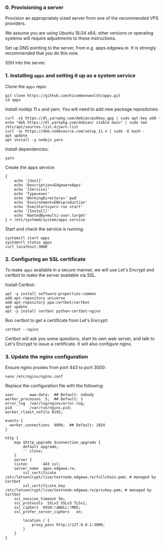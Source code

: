 ### 0. Provisioning a server

Provision an appropriately sized server from one of the recommended VPS providers.

We assume you are using Ubuntu 18.04 x64; other versions or operating systems will require adjustments to these instructions.

Set up DNS pointing to the server, from e.g. apps.edgewa.re. It is strongly recommended that you do this now.

SSH into the server.

### 1. Installing `apps` and setting it up as a system service

Clone the `apps` repo:

```
git clone https://github.com/hicommonwealth/apps.git
cd apps
```

Install nodejs 11.x and yarn. You will need to add new package repositories:
```
curl -sS https://dl.yarnpkg.com/debian/pubkey.gpg | sudo apt-key add -
echo "deb https://dl.yarnpkg.com/debian/ stable main" | sudo tee /etc/apt/sources.list.d/yarn.list
curl -sL https://deb.nodesource.com/setup_11.x | sudo -E bash -
apt update
apt install -y nodejs yarn
```

Install dependencies:
```
yarn
```

Create the apps service:
```
{
    echo '[Unit]'
    echo 'Description=EdgewareApps'
    echo '[Service]'
    echo 'Type=exec'
    echo 'WorkingDirectory='`pwd`
    echo 'Environment=ENV=production'
    echo 'ExecStart=yarn run start'
    echo '[Install]'
    echo 'WantedBy=multi-user.target'
} > /etc/systemd/system/apps.service
```

Start and check the service is running:
```
systemctl start apps
systemctl status apps
curl localhost:3000
```

### 2. Configuring an SSL certificate

To make `apps` available in a secure manner, we will use Let's Encrypt
and certbot to make the server available via SSL.

Install Certbot:

```
apt -y install software-properties-common
add-apt-repository universe
add-apt-repository ppa:certbot/certbot
apt update
apt -y install certbot python-certbot-nginx
```

Run certbot to get a certificate from Let's Encrypt:

```
certbot --nginx
```

Certbot will ask you some questions, start its own web
server, and talk to Let's Encrypt to issue a certificate.
It will also configure nginx.

### 3. Update the nginx configuration

Ensure nginx proxies from port 443 to port 3000:

```
nano /etc/nginx/nginx.conf
```

Replace the configuration file with the following:

```
user       www-data;  ## Default: nobody
worker_processes  5;  ## Default: 1
error_log  /var/log/nginx/error.log;
pid        /var/run/nginx.pid;
worker_rlimit_nofile 8192;

events {
  worker_connections  4096;  ## Default: 1024
}

http {
    map $http_upgrade $connection_upgrade {
    	default upgrade;
    	'' close;
    }
    server {
	listen       443 ssl;
	server_name  apps.edgewa.re;
        ssl_certificate /etc/letsencrypt/live/testnode.edgewa.re/fullchain.pem; # managed by Certbot
        ssl_certificate_key /etc/letsencrypt/live/testnode.edgewa.re/privkey.pem; # managed by Certbot
	ssl_session_timeout 5m;
	ssl_protocols  SSLv2 SSLv3 TLSv1;
	ssl_ciphers  HIGH:!aNULL:!MD5;
	ssl_prefer_server_ciphers   on;

        location / {
            proxy_pass http://127.0.0.1:3000;
        }
    }
}
```

